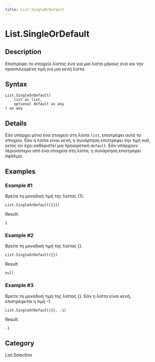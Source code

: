 ```yaml
---
title: List.SingleOrDefault
---
```


# List.SingleOrDefault


## Description

Επιστρέφει το στοιχείο λίστας ένα για μια λίστα μήκους ένα και την προεπιλεγμένη τιμή για μια κενή λίστα.


## Syntax

```powerquery
List.SingleOrDefault(
    list as list,
    optional default as any
) as any
```


## Details

Εάν υπάρχει μόνο ένα στοιχείο στη λίστα <code>list</code>, επιστρέφει αυτό το στοιχείο.    Εάν η λίστα είναι κενή, η συνάρτηση επιστρέφει την τιμή null, εκτός αν έχει καθοριστεί μια προαιρετική <code>default</code>. Εάν υπάρχουν περισσότερα από ένα στοιχεία στη λίστα, η συνάρτηση επιστρέφει σφάλμα.


## Examples

### Example #1 
Βρείτε τη μοναδική τιμή της λίστας \{1}.
```powerquery
List.SingleOrDefault({1})
```

Result: 
```powerquery
1
```


### Example #2 
Βρείτε τη μοναδική τιμή της λίστας \{}.
```powerquery
List.SingleOrDefault({})
```

Result: 
```powerquery
null
```


### Example #3 
Βρείτε τη μοναδική τιμή της λίστας \{}. Εάν η λίστα είναι κενή, επιστρέφεται η τιμή -1.
```powerquery
List.SingleOrDefault({}, -1)
```

Result: 
```powerquery
-1
```




## Category
List.Selection
